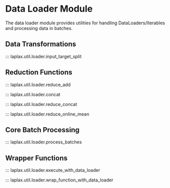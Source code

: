 # Data Loader Module

The data loader module provides utilities for handling DataLoaders/Iterables and processing data in batches.

## Data Transformations

::: laplax.util.loader.input_target_split

## Reduction Functions

::: laplax.util.loader.reduce_add

::: laplax.util.loader.concat

::: laplax.util.loader.reduce_concat

::: laplax.util.loader.reduce_online_mean

## Core Batch Processing

::: laplax.util.loader.process_batches

## Wrapper Functions

::: laplax.util.loader.execute_with_data_loader

::: laplax.util.loader.wrap_function_with_data_loader
